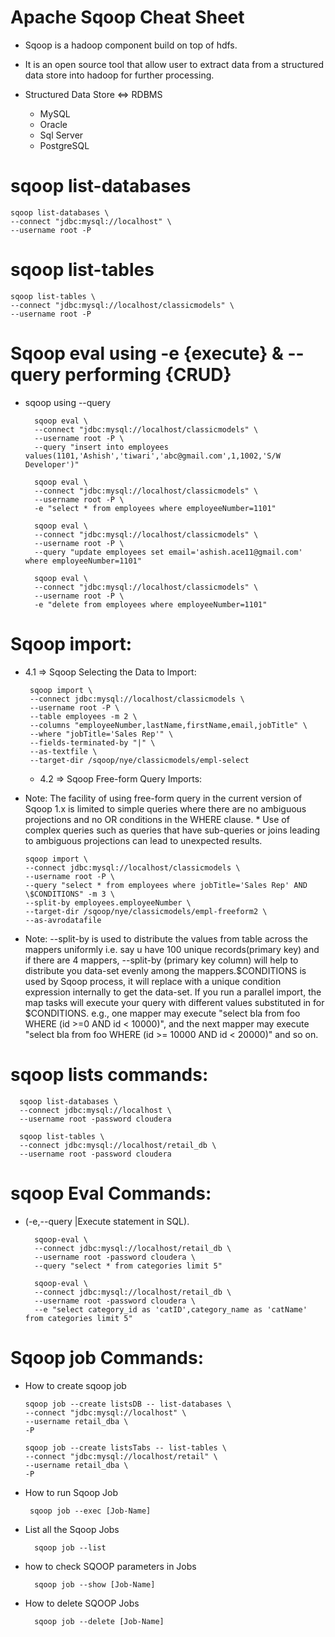 # Apache Sqoop Cheat Sheet


* Sqoop is a hadoop component build on top of hdfs.

* It is an open source tool that allow user to extract data from a structured data store into hadoop for further processing.

* Structured Data Store ⇔ RDBMS
  * MySQL
  * Oracle
  * Sql Server
  * PostgreSQL
  
#	sqoop list-databases

	sqoop list-databases \
	--connect "jdbc:mysql://localhost" \
	--username root -P

#	sqoop list-tables

	sqoop list-tables \
	--connect "jdbc:mysql://localhost/classicmodels" \
	--username root -P



#	Sqoop eval using -e {execute} & --query performing {CRUD}
* sqoop using --query

		sqoop eval \
		--connect "jdbc:mysql://localhost/classicmodels" \
		--username root -P \
		--query "insert into employees values(1101,'Ashish','tiwari','abc@gmail.com',1,1002,'S/W Developer')"

		sqoop eval \
		--connect "jdbc:mysql://localhost/classicmodels" \
		--username root -P \
		-e "select * from employees where employeeNumber=1101"

		sqoop eval \
		--connect "jdbc:mysql://localhost/classicmodels" \
		--username root -P \
		--query "update employees set email='ashish.ace11@gmail.com' where employeeNumber=1101"

		sqoop eval \
		--connect "jdbc:mysql://localhost/classicmodels" \
		--username root -P \
		-e "delete from employees where employeeNumber=1101"

#	Sqoop import:
 * 4.1 => Sqoop Selecting the Data to Import:

		sqoop import \
		--connect jdbc:mysql://localhost/classicmodels \
		--username root -P \
		--table employees -m 2 \
		--columns "employeeNumber,lastName,firstName,email,jobTitle" \
		--where "jobTitle='Sales Rep'" \
		--fields-terminated-by "|" \
		--as-textfile \
		--target-dir /sqoop/nye/classicmodels/empl-select

	*	4.2 => Sqoop Free-form Query Imports:

  *	Note: The facility of using free-form query in the current version of Sqoop 1.x is limited to simple queries where there are no ambiguous projections and no OR conditions in the WHERE clause.
		* Use of complex queries such as queries that have sub-queries or joins leading to ambiguous projections can lead to unexpected results.

		sqoop import \
		--connect jdbc:mysql://localhost/classicmodels \
		--username root -P \
		--query "select * from employees where jobTitle='Sales Rep' AND \$CONDITIONS" -m 3 \
		--split-by employees.employeeNumber \
		--target-dir /sqoop/nye/classicmodels/empl-freeform2 \
		--as-avrodatafile

*	Note: --split-by is used to distribute the values from table across the mappers uniformly i.e. say u have 100 unique records(primary key) and if there are 4 mappers, --split-by (primary key column) will help to distribute you data-set evenly among the mappers.$CONDITIONS is used by Sqoop process, it will replace with a unique condition expression internally to get the data-set. If you run a parallel import, the map tasks will execute your query with different values substituted in for $CONDITIONS. e.g., one mapper may execute "select bla from foo WHERE (id >=0 AND id < 10000)", and the next mapper may execute "select bla from foo WHERE (id >= 10000 AND id < 20000)" and so on.

# sqoop lists commands:

	  sqoop list-databases \
	  --connect jdbc:mysql://localhost \
	  --username root -password cloudera

	  sqoop list-tables \
	  --connect jdbc:mysql://localhost/retail_db \
	  --username root -password cloudera

# sqoop Eval Commands:

* (-e,--query <statement> 	|Execute statement in SQL). 

	    sqoop-eval \
	    --connect jdbc:mysql://localhost/retail_db \
	    --username root -password cloudera \
	    --query "select * from categories limit 5"

	    sqoop-eval \
	    --connect jdbc:mysql://localhost/retail_db \
	    --username root -password cloudera \
	    --e "select category_id as 'catID',category_name as 'catName' from categories limit 5"

# Sqoop job Commands:

 * How to create sqoop job

	   sqoop job --create listsDB -- list-databases \
	   --connect "jdbc:mysql://localhost" \
	   --username retail_dba \
	   -P

	   sqoop job --create listsTabs -- list-tables \
	   --connect "jdbc:mysql://localhost/retail" \
	   --username retail_dba \
	   -P

 * How to run Sqoop Job	

		sqoop job --exec [Job-Name]

* List all the Sqoop Jobs

		sqoop job --list

* how to check SQOOP parameters in Jobs

  		sqoop job --show [Job-Name]
  
* How to delete SQOOP Jobs

  		sqoop job --delete [Job-Name]
